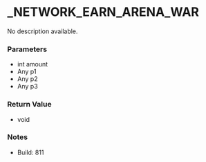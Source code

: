 # _NETWORK_EARN_ARENA_WAR

No description available.

### Parameters
* int amount
* Any p1
* Any p2
* Any p3

### Return Value
* void

### Notes
* Build: 811

